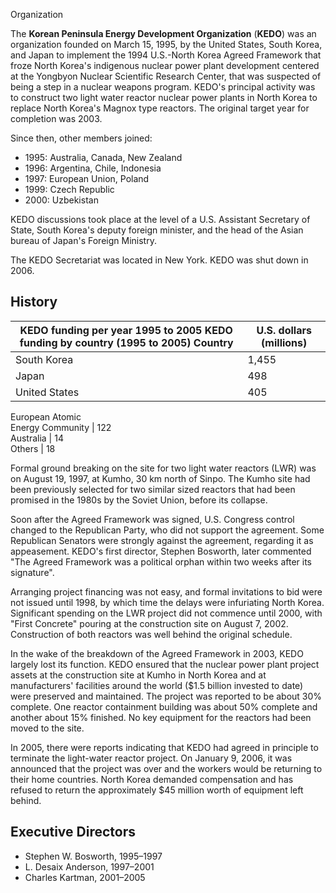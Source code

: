 Organization

The **Korean Peninsula Energy Development Organization** (**KEDO**) was an
organization founded on March 15, 1995, by the United States, South Korea, and
Japan to implement the 1994 U.S.-North Korea Agreed Framework that froze North
Korea's indigenous nuclear power plant development centered at the Yongbyon
Nuclear Scientific Research Center, that was suspected of being a step in a
nuclear weapons program. KEDO's principal activity was to construct two light
water reactor nuclear power plants in North Korea to replace North Korea's
Magnox type reactors. The original target year for completion was 2003.

Since then, other members joined:

  * 1995: Australia, Canada, New Zealand
  * 1996: Argentina, Chile, Indonesia
  * 1997: European Union, Poland
  * 1999: Czech Republic
  * 2000: Uzbekistan

KEDO discussions took place at the level of a U.S. Assistant Secretary of
State, South Korea's deputy foreign minister, and the head of the Asian bureau
of Japan's Foreign Ministry.

The KEDO Secretariat was located in New York. KEDO was shut down in 2006.

## History

KEDO funding per year 1995 to 2005 KEDO funding by country (1995 to 2005)  Country | U.S. dollars (millions)   
---|---  
South Korea | 1,455   
Japan | 498   
United States | 405   
European Atomic  
Energy Community | 122   
Australia | 14   
Others | 18   
  
Formal ground breaking on the site for two light water reactors (LWR) was on
August 19, 1997, at Kumho, 30 km north of Sinpo. The Kumho site had been
previously selected for two similar sized reactors that had been promised in
the 1980s by the Soviet Union, before its collapse.

Soon after the Agreed Framework was signed, U.S. Congress control changed to
the Republican Party, who did not support the agreement. Some Republican
Senators were strongly against the agreement, regarding it as appeasement.
KEDO's first director, Stephen Bosworth, later commented "The Agreed Framework
was a political orphan within two weeks after its signature".

Arranging project financing was not easy, and formal invitations to bid were
not issued until 1998, by which time the delays were infuriating North Korea.
Significant spending on the LWR project did not commence until 2000, with
"First Concrete" pouring at the construction site on August 7, 2002.
Construction of both reactors was well behind the original schedule.

In the wake of the breakdown of the Agreed Framework in 2003, KEDO largely
lost its function. KEDO ensured that the nuclear power plant project assets at
the construction site at Kumho in North Korea and at manufacturers' facilities
around the world ($1.5 billion invested to date) were preserved and
maintained. The project was reported to be about 30% complete. One reactor
containment building was about 50% complete and another about 15% finished. No
key equipment for the reactors had been moved to the site.

In 2005, there were reports indicating that KEDO had agreed in principle to
terminate the light-water reactor project. On January 9, 2006, it was
announced that the project was over and the workers would be returning to
their home countries. North Korea demanded compensation and has refused to
return the approximately $45 million worth of equipment left behind.

## Executive Directors

  * Stephen W. Bosworth, 1995–1997
  * L. Desaix Anderson, 1997–2001
  * Charles Kartman, 2001–2005